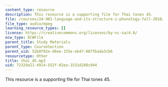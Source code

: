 ```yaml
---
content_type: resource
description: This resource is a supporting file for Thai tones 45.
file: /courses/24-901-language-and-its-structure-i-phonology-fall-2010/72329a114914552f02ea1531d240c944_thai_45.mp3
file_type: audio/mpeg
learning_resource_types: []
license: https://creativecommons.org/licenses/by-nc-sa/4.0/
ocw_type: OCWFile
parent_title: Study Materials
parent_type: CourseSection
parent_uid: 52b0792e-d6ee-155e-eb47-087fbada3cb6
resourcetype: Other
title: thai_45.mp3
uid: 72329a11-4914-552f-02ea-1531d240c944
---
```

This resource is a supporting file for Thai tones 45.